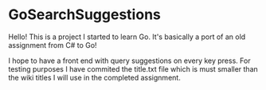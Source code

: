 # GoSearchSuggestions

Hello! This is a project I started to learn Go. It's basically a port of an old assignment from C# to Go!

I hope to have a front end with query suggestions on every key press. For testing purposes I have commited the title.txt file which is must smaller than the wiki titles I will use in the completed assignment. 